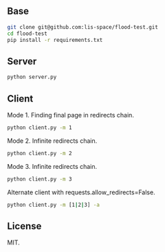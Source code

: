 ## Base

```bash
git clone git@github.com:lis-space/flood-test.git
cd flood-test
pip install -r requirements.txt
```

## Server

```bash
python server.py
```

## Client

Mode 1. Finding final page in redirects chain.

```bash
python client.py -m 1
```

Mode 2. Infinite redirects chain.

```bash
python client.py -m 2
```

Mode 3. Infinite redirects chain.

```bash
python client.py -m 3
```

Alternate client with requests.allow_redirects=False.

```bash
python client.py -m [1|2|3] -a
```

## License

MIT.
